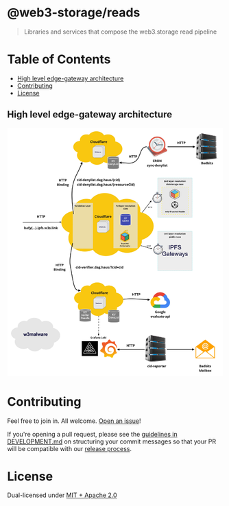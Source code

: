 # @web3-storage/reads

> Libraries and services that compose the web3.storage read pipeline

# Table of Contents <!-- omit in toc -->

- [High level edge-gateway architecture](#high-level-edge-gateway-architecture)
- [Contributing](#contributing)
- [License](#license)

## High level edge-gateway architecture

![High level Architecture](./reads-pipeline.jpg)

# Contributing

Feel free to join in. All welcome. [Open an issue](https://github.com/web3-storage/reads/issues)!

If you're opening a pull request, please see the [guidelines in DEVELOPMENT.md](./DEVELOPMENT.md#how-should-i-write-my-commits) on structuring your commit messages so that your PR will be compatible with our [release process](./DEVELOPMENT.md#release).

# License

Dual-licensed under [MIT + Apache 2.0](https://github.com/web3-storage/reads/blob/main/LICENSE.md)
